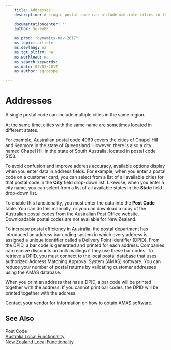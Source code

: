 ```yaml
---
    title: Addresses 
    description: A single postal code can include multiple cities in the same region.
    
    documentationcenter: ''
    author: SorenGP

    ms.prod: "dynamics-nav-2017"
    ms.topic: article
    ms.devlang: na
    ms.tgt_pltfrm: na
    ms.workload: na
    ms.search.keywords:
    ms.date: 07/01/2017
    ms.author: sgroespe

---
```

# Addresses
A single postal code can include multiple cities in the same region.  
  
 At the same time, cities with the same name are sometimes located in different states.  
  
 For example, Australian postal code 4069 covers the cities of Chapel Hill and Kenmore in the state of Queensland. However, there is also a city named Chapel Hill in the state of South Australia, located in postal code 5153.  
  
 To avoid confusion and improve address accuracy, available options display when you enter data in address fields. For example, when you enter a postal code on a customer card, you can select from a list of all available cities for that postal code in the **City** field drop-down list. Likewise, when you enter a city name, you can select from a list of all available states in the **State** field drop-down list.  
  
 To enable this functionality, you must enter the data into the **Post Code** table. You can do this manually, or you can download a copy of the Australian postal codes from the Australian Post Office website. Downloadable postal codes are not available for New Zealand.  
  
 To increase postal efficiency in Australia, the postal department has introduced an address bar coding system in which every address is assigned a unique identifier called a Delivery Point Identifier (DPID). From the DPID, a bar code is generated and printed for each address. Companies can receive discounts on bulk mailings if they use these bar codes. To retrieve a DPID, you must connect to the local postal database that uses authorized Address Matching Approval System (AMAS) software. You can reduce your number of postal returns by validating customer addresses using the AMAS database.  
  
 When you print an address that has a DPID, a bar code will be printed together with the address. If you cannot print bar codes, the DPID will be printed together with the address.  
  
 Contact your vendor for information on how to obtain AMAS software.  
  
## See Also  
 Post Code   
 [Australia Local Functionality](australia-local-functionality.md)   
 [New Zealand Local Functionality](../NewZealand/new-zealand-local-functionality.md)